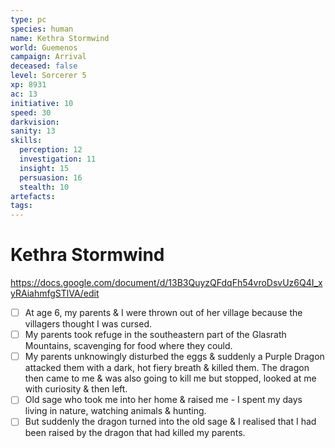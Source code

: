```yaml
---
type: pc
species: human
name: Kethra Stormwind
world: Guemenos
campaign: Arrival
deceased: false
level: Sorcerer 5
xp: 8931
ac: 13
initiative: 10
speed: 30
darkvision: 
sanity: 13
skills:
  perception: 12
  investigation: 11
  insight: 15
  persuasion: 16
  stealth: 10
artefacts:
tags:
---
```


# Kethra Stormwind

https://docs.google.com/document/d/13B3QuyzQFdqFh54vroDsvUz6Q4I_xyRAiahmfgSTlVA/edit

- [ ] At age 6, my parents & I were thrown out of her village because the villagers thought I was cursed. 
- [ ] My parents took refuge in the southeastern part of the Glasrath Mountains, scavenging for food where they could.
- [ ] My parents unknowingly disturbed the eggs & suddenly a Purple Dragon attacked them with a dark, hot fiery breath & killed them. The dragon then came to me & was also going to kill me but stopped, looked at me with curiosity & then left.
- [ ] Old sage who took me into her home & raised me - I spent my days living in nature, watching animals & hunting.
- [ ] But suddenly the dragon turned into the old sage & I realised that I had been raised by the dragon that had killed my parents.